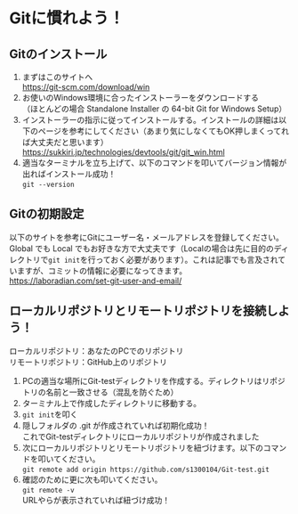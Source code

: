# Gitに慣れよう！

## Gitのインストール
1. まずはこのサイトへ<br>https://git-scm.com/download/win
2. お使いのWindows環境に合ったインストーラーをダウンロードする<br>（ほとんどの場合 Standalone Installer の 64-bit Git for Windows Setup）
3. インストーラーの指示に従ってインストールする。インストールの詳細は以下のページを参考にしてください（あまり気にしなくてもOK押しまくってれば大丈夫だと思います）<br>
https://sukkiri.jp/technologies/devtools/git/git_win.html
4. 適当なターミナルを立ち上げて、以下のコマンドを叩いてバージョン情報が出ればインストール成功！<br>
`git --version`

## Gitの初期設定
以下のサイトを参考にGitにユーザー名・メールアドレスを登録してください。Global でも Local でもお好きな方で大丈夫です（Localの場合は先に目的のディレクトリで`git init`を行っておく必要があります）。これは記事でも言及されていますが、コミットの情報に必要になってきます。<br>
https://laboradian.com/set-git-user-and-email/

## ローカルリポジトリとリモートリポジトリを接続しよう！
ローカルリポジトリ：あなたのPCでのリポジトリ<br>
リモートリポジトリ：GitHub上のリポジトリ
1. PCの適当な場所にGit-testディレクトリを作成する。ディレクトリはリポジトリの名前と一致させる（混乱を防ぐため）
2. ターミナル上で作成したディレクトリに移動する。
3. `git init`を叩く
4. 隠しフォルダの .git が作成されていれば初期化成功！
<br>これでGit-testディレクトリにローカルリポジトリが作成されました
5. 次にローカルリポジトリとリモートリポジトリを紐づけます。以下のコマンドを叩いてください。<br>`git remote add origin https://github.com/s1300104/Git-test.git`
6. 確認のために更に次も叩いてください。
<br>`git remote -v`
<br>URLやらが表示されていれば紐づけ成功！